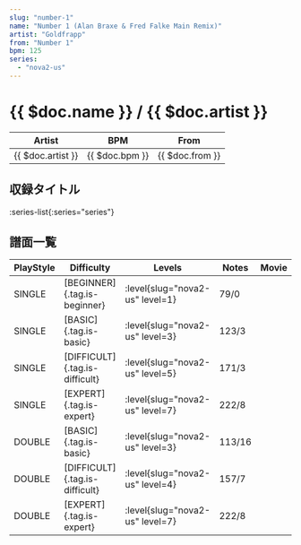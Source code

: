 ```yaml
---
slug: "number-1"
name: "Number 1 (Alan Braxe & Fred Falke Main Remix)"
artist: "Goldfrapp"
from: "Number 1"
bpm: 125
series:
  - "nova2-us"
---
```


# {{ $doc.name }} / {{ $doc.artist }}

|Artist|BPM|From|
|------|---|----|
|{{ $doc.artist }}|{{ $doc.bpm }}|{{ $doc.from }}|

## 収録タイトル

:series-list{:series="series"}

## 譜面一覧

|PlayStyle|Difficulty|Levels|Notes|Movie|
|---------|----------|------|-----|-----|
|SINGLE|[BEGINNER]{.tag.is-beginner}|:level{slug="nova2-us" level=1}|79/0||
|SINGLE|[BASIC]{.tag.is-basic}|:level{slug="nova2-us" level=3}|123/3||
|SINGLE|[DIFFICULT]{.tag.is-difficult}|:level{slug="nova2-us" level=5}|171/3||
|SINGLE|[EXPERT]{.tag.is-expert}|:level{slug="nova2-us" level=7}|222/8||
|DOUBLE|[BASIC]{.tag.is-basic}|:level{slug="nova2-us" level=3}|113/16||
|DOUBLE|[DIFFICULT]{.tag.is-difficult}|:level{slug="nova2-us" level=4}|157/7||
|DOUBLE|[EXPERT]{.tag.is-expert}|:level{slug="nova2-us" level=7}|222/8||
